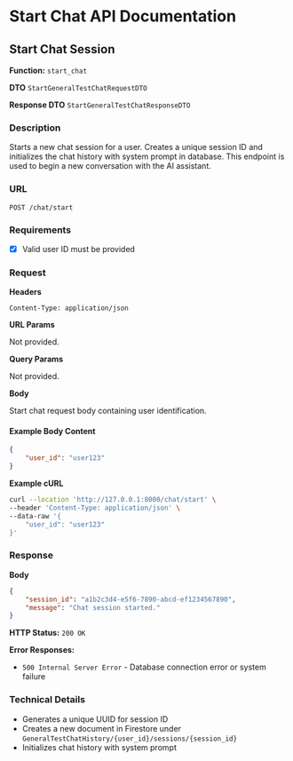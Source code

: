 # Start Chat API Documentation

## Start Chat Session

**Function:** `start_chat`

**DTO** `StartGeneralTestChatRequestDTO`

**Response DTO** `StartGeneralTestChatResponseDTO`

### Description

Starts a new chat session for a user. Creates a unique session ID and initializes the chat history with system prompt in database. This endpoint is used to begin a new conversation with the AI assistant.

### URL

`POST /chat/start`

### Requirements

- [x] Valid user ID must be provided

### Request

**Headers**

```
Content-Type: application/json
```

**URL Params**

Not provided.

**Query Params**

Not provided.

**Body**

Start chat request body containing user identification.

#### Example Body Content
```json
{
    "user_id": "user123"
}
```

**Example cURL**

```bash
curl --location 'http://127.0.0.1:8000/chat/start' \
--header 'Content-Type: application/json' \
--data-raw '{
    "user_id": "user123"
}'
```

### Response

**Body**

```json
{
    "session_id": "a1b2c3d4-e5f6-7890-abcd-ef1234567890",
    "message": "Chat session started."
}
```

**HTTP Status:** `200 OK`

**Error Responses:**

- `500 Internal Server Error` - Database connection error or system failure

### Technical Details

- Generates a unique UUID for session ID
- Creates a new document in Firestore under `GeneralTestChatHistory/{user_id}/sessions/{session_id}`
- Initializes chat history with system prompt